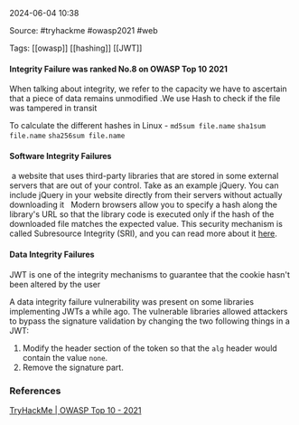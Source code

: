 
2024-06-04 10:38

Source: #tryhackme #owasp2021 #web 

Tags:  [[owasp]] [[hashing]] [[JWT]]


#### Integrity Failure was ranked No.8 on OWASP Top 10 2021

When talking about integrity, we refer to the capacity we have to ascertain that a piece of data remains unmodified .We use Hash to check if the file was tampered in transit 

To calculate the different hashes in Linux - 
`md5sum file.name`
`sha1sum file.name`
`sha256sum file.name`
#### Software Integrity Failures

 a website that uses third-party libraries that are stored in some external servers that are out of your control. Take as an example jQuery. You can include jQuery in your website directly from their servers without actually downloading it
 
Modern browsers allow you to specify a hash along the library's URL so that the library code is executed only if the hash of the downloaded file matches the expected value. This security mechanism is called Subresource Integrity (SRI), and you can read more about it [here](https://www.srihash.org/).
#### ﻿Data Integrity Failures﻿

JWT is one of the integrity mechanisms to guarantee that the cookie hasn't been altered by the user

A data integrity failure vulnerability was present on some libraries implementing JWTs a while ago. The vulnerable libraries allowed attackers to bypass the signature validation by changing the two following things in a JWT:

1. Modify the header section of the token so that the `alg` header would contain the value `none`.
2. Remove the signature part.


### References
[TryHackMe | OWASP Top 10 - 2021](https://tryhackme.com/r/room/owasptop102021)